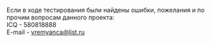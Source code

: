Если в ходе тестирования были найдены ошибки, пожелания и по прочим вопросам данного проекта:<br>
ICQ - 580818888<br>
E-mail - vremyanca@list.ru

